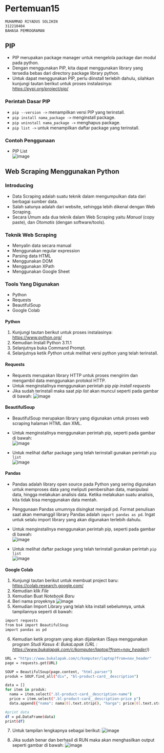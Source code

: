 # Pertemuan15
```sh
MUHAMMAD RIYADUS SOLIHIN
312210404
BAHASA PEMROGRAMAN
```

## PIP
* PIP merupakan package manager untuk mengelola package dan modul pada python.
* Dengan menggunakan PIP, kita dapat menggunakan library yang tersedia bebas dari directory package library python.
* Untuk dapat menggunakan PIP, perlu diinstall terlebih dahulu, silahkan kunjungi tautan berikut untuk proses instalasinya: https://pypi.org/project/pip/

### Perintah Dasar PIP
* `pip --version ->` menampilkan versi PIP yang terinstall.
* `pip install nama_package ->` menginstall package.
* `pip uninstall nama_package ->` menghapus package.
* `pip list ->` untuk menampilkan daftar package yang terinstall.

### Contoh Penggunaan
* PIP List</br>
![image](gambar/pip%20list.png)


## Web Scraping Menggunakan Python
### Introducing
* Data Scraping adalah suatu teknik dalam mengumpulkan data dari berbagai sumber data.
* Salah satunya adalah dari website, sehingga lebih dikenal dengan Web Scraping.
* Secara Umum ada dua teknik dalam Web Scraping yaitu *Manual* (copy paste), dan *Otomatis* (dengan software/tools).

### Teknik Web Scraping
* Menyalin data secara manual
* Menggunakan regular expression
* Parsing data HTML
* Menggunakan DOM
* Menggunakan XPath
* Menggunakan Google Sheet

### Tools Yang Digunakan
* Python
* Requests
* BeautifulSoup
* Google Colab

#### Python
1. Kunjungi tautan berikut untuk proses instalasinya: https://www.python.org/
2. Kemudian Install Python 3.11.1
3. Selanjutnya buka Command Prompt.
4. Selanjutnya ketik *Python* untuk melihat versi python yang telah terinstall.


#### Requests
* Requests merupakan library HTTP untuk proses mengirim dan mengambil data menggunakan protokol HTTP.
* Untuk menginstallnya menggunakan perintah pip *pip install requests* 
* Jika sudah terinstall maka saat *pip list* akan muncul seperti pada gambar di bawah:
![image](gambar/requests.png)


#### BeautifulSoup
* BeautifulSoup merupakan library yang digunakan untuk proses web scraping halaman HTML dan XML.
* Untuk menginstallnya menggunakan perintah pip, seperti pada gambar di bawah:</br>
![image](gambar/beautifulsoup.png)

* Untuk melihat daftar package yang telah terinstall gunakan perintah `pip list` </br>
![image](gambar/listB.png)


#### Pandas
* Pandas adalah library open source pada Python yang sering digunakan untuk memproses data yang meliputi pembersihan data, manipulasi data, hingga melakukan analisis data. Ketika melakukan suatu analisis, kita tidak bisa menggunakan data mentah.
* Penggunaan Pandas umumnya disingkat menjadi pd. Format penulisan saat akan memanggil library Pandas adalah `import pandas as pd`. Ingat untuk selalu import library yang akan digunakan terlebih dahulu. 
* Untuk menginstallnya menggunakan perintah pip, seperti pada gambar di bawah:</br>
![image](gambar/pandas.png)

* Untuk melihat daftar package yang telah terinstall gunakan perintah `pip list`</br>
![image](gambar/listP.png)


#### Google Colab
1. Kunjungi tautan berikut untuk membuat project baru: https://colab.research.google.com/
2. Kemudian klik *File*
3. Kemudian Buat *Notebook Baru*
4. Beri nama proyeknya
![image](gambar/googlecollab.png)
5. Kemudian Import Library yang telah kita install sebelumnya, untuk tampilannya seperti di bawah:
```sh
import requests
from bs4 import BeautifulSoup
import pandas as pd
```
6. Kemudian ketik program yang akan dijalankan (Saya menggunakan program *Studi Kasus 4: BukaLapak (URL : https://www.bukalapak.com/c/komputer/laptop?from=nav_header)*)
```sh
URL = "https://www.bukalapak.com/c/komputer/laptop?from=nav_header"
page = requests.get(URL)

SOUP = BeautifulSoup(page.content, "html.parser")
produk = SOUP.find_all("div", "bl-product-card__description")

data = []
for item in produk:
  nama = item.select(".bl-product-card__description-name")
  price = item.select(".bl-product-card__description-price p")
  data.append({"nama": nama[0].text.strip(), "harga": price[0].text.strip()})

#print data
df = pd.DataFrame(data)
print(df)
```
7. Untuk tampilan lengkapnya sebagai berikut:
![image](gambar/sintaks.png)

8. Jika sudah benar dan berhasil di RUN maka akan menghasilkan output seperti gambar di bawah:
![image](gambar/output.png)